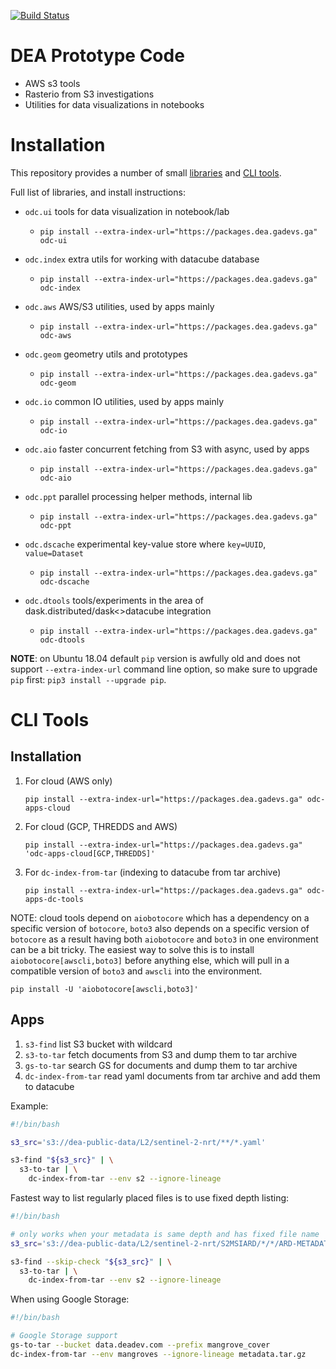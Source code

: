 [![Build Status](https://api.travis-ci.org/opendatacube/odc-tools.svg?branch=master)](https://travis-ci.org/opendatacube/odc-tools)

DEA Prototype Code
==================

- AWS s3 tools
- Rasterio from S3 investigations
- Utilities for data visualizations in notebooks

Installation
============

This repository provides a number of small [libraries](https://github.com/opendatacube/odc-tools/tree/master/libs)
and [CLI tools](https://github.com/opendatacube/odc-tools/tree/master/apps).

Full list of libraries, and install instructions:

- `odc.ui` tools for data visualization in notebook/lab
   - `pip install --extra-index-url="https://packages.dea.gadevs.ga" odc-ui`

- `odc.index` extra utils for working with datacube database
   - `pip install --extra-index-url="https://packages.dea.gadevs.ga" odc-index`

- `odc.aws` AWS/S3 utilities, used by apps mainly
   - `pip install --extra-index-url="https://packages.dea.gadevs.ga" odc-aws`

- `odc.geom` geometry utils and prototypes
   - `pip install --extra-index-url="https://packages.dea.gadevs.ga" odc-geom`

- `odc.io` common IO utilities, used by apps mainly
   - `pip install --extra-index-url="https://packages.dea.gadevs.ga" odc-io`

- `odc.aio` faster concurrent fetching from S3 with async, used by apps
   - `pip install --extra-index-url="https://packages.dea.gadevs.ga" odc-aio`

- `odc.ppt` parallel processing helper methods, internal lib
   - `pip install --extra-index-url="https://packages.dea.gadevs.ga" odc-ppt`

- `odc.dscache` experimental key-value store where `key=UUID`, `value=Dataset`
   - `pip install --extra-index-url="https://packages.dea.gadevs.ga" odc-dscache`

- `odc.dtools` tools/experiments in the area of dask.distributed/dask<>datacube integration
   - `pip install --extra-index-url="https://packages.dea.gadevs.ga" odc-dtools`


**NOTE**: on Ubuntu 18.04 default `pip` version is awfully old and does not
support `--extra-index-url` command line option, so make sure to upgrade `pip`
first: `pip3 install --upgrade pip`.


CLI Tools
=========

Installation
------------


1. For cloud (AWS only)
   ```
   pip install --extra-index-url="https://packages.dea.gadevs.ga" odc-apps-cloud
   ```
2. For cloud (GCP, THREDDS and AWS)
   ```
   pip install --extra-index-url="https://packages.dea.gadevs.ga" 'odc-apps-cloud[GCP,THREDDS]'
   ```
2. For `dc-index-from-tar` (indexing to datacube from tar archive)
   ```
   pip install --extra-index-url="https://packages.dea.gadevs.ga" odc-apps-dc-tools
   ```

NOTE: cloud tools depend on `aiobotocore` which has a dependency on a specific
version of `botocore`, `boto3` also depends on a specific version of `botocore`
as a result having both `aiobotocore` and `boto3` in one environment can be a bit
tricky. The easiest way to solve this is to install `aiobotocore[awscli,boto3]` before
anything else, which will pull in a compatible version of `boto3` and `awscli` into the
environment.

```
pip install -U 'aiobotocore[awscli,boto3]'
```

Apps
----

1. `s3-find` list S3 bucket with wildcard
2. `s3-to-tar` fetch documents from S3 and dump them to tar archive
3. `gs-to-tar` search GS for documents and dump them to tar archive
4. `dc-index-from-tar` read yaml documents from tar archive and add them to datacube


Example:

```bash
#!/bin/bash

s3_src='s3://dea-public-data/L2/sentinel-2-nrt/**/*.yaml'

s3-find "${s3_src}" | \
  s3-to-tar | \
    dc-index-from-tar --env s2 --ignore-lineage
```

Fastest way to list regularly placed files is to use fixed depth listing:

```bash
#!/bin/bash

# only works when your metadata is same depth and has fixed file name
s3_src='s3://dea-public-data/L2/sentinel-2-nrt/S2MSIARD/*/*/ARD-METADATA.yaml'

s3-find --skip-check "${s3_src}" | \
  s3-to-tar | \
    dc-index-from-tar --env s2 --ignore-lineage
```

When using Google Storage:

```bash
#!/bin/bash

# Google Storage support
gs-to-tar --bucket data.deadev.com --prefix mangrove_cover
dc-index-from-tar --env mangroves --ignore-lineage metadata.tar.gz
```
